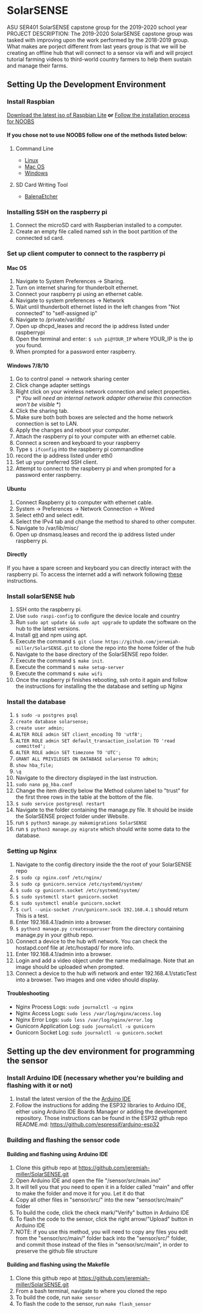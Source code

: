 # SolarSENSE
ASU SER401 SolarSENSE capstone group for the 2019-2020 school year
PROJECT DESCRIPTION: The 2019-2020 SolarSENSE capstone group was tasked with improving upon the work performed by the 2018-2019 group. What makes are porject different from last years group is that we will be creating an offline hub that will connect to a sensor via wifi and will project tutorial farming videos to third-world country farmers to help them sustain and manage their farms.
## Setting Up the Development Environment

### Install Raspbian
[Download the latest iso of Raspbian Lite](https://www.raspberrypi.org/downloads/raspbian/)
**or**
[Follow the installation process for NOOBS](https://www.raspberrypi.org/downloads/noobs/)

#### If you chose not to use NOOBS follow one of the methods listed below:
1. Command Line
    - [Linux](https://www.raspberrypi.org/documentation/installation/installing-images/linux.md)
    - [Mac OS](https://www.raspberrypi.org/documentation/installation/installing-images/mac.md)
    - [Windows](https://www.raspberrypi.org/documentation/installation/installing-images/windows.md)

2. SD Card Writing Tool
    - [BalenaEtcher](https://www.balena.io/etcher/)

### Installing SSH on the raspberry pi
1. Connect the microSD card with Raspberian installed to a computer.
2. Create an empty file called named ssh in the boot partition of the connected sd card.

### Set up client computer to connect to the raspberry pi
#### Mac OS
1. Navigate to System Preferences -> Sharing.
2. Turn on internet sharing for thunderbolt ethernet.
3. Connect your raspberry pi using an ethernet cable.
4. Navigate to system preferences -> Network
5. Wait until thunderbolt ethernet listed in the left changes from "Not connected" to "self-assigned ip"
6. Navigate to /private/var/db/
7. Open up dhcpd_leases and record the ip address listed under raspberrypi
8. Open the terminal and enter:
    `$ ssh pi@YOUR_IP` where YOUR_IP is the ip you found. 
9. When prompted for a password enter raspberry.


#### Windows 7/8/10 
1. Go to control panel -> network sharing center
2. Click change adapter settings
3. Right click on your wireless network connection and select properties. (* *You will need an internal network adapter otherwise this connection won't be visible* *)
4. Click the sharing tab.
5. Make sure both both boxes are selected and the home network connection is set to LAN.
6. Apply the changes and reboot your computer.
7. Attach the raspberry pi to your computer with an ethernet cable.
8. Connect a screen and keyboard to your raspberry
9. Type `$ ifconfig` into the raspberry pi commandline
10. record the ip address listed under eth0
11. Set up your preferred SSH client.
12. Attempt to connect to the raspberry pi and when prompted for a password enter raspberry.

#### Ubuntu
1. Connect Raspberry pi to computer with ethernet cable.
2. System -> Preferences -> Network Connection -> Wired
3. Select eth0 and select edit.
4. Select the IPv4 tab and change the method to shared to other computer.
5. Navigate to /var/lib/misc/
6. Open up dnsmasq.leases and record the ip address listed under raspberry pi.

#### Directly
If you have a spare screen and keyboard you can directly interact with the raspberry pi.
To access the internet add a wifi network following [these](https://www.raspberrypi.org/documentation/configuration/wireless/wireless-cli.md) instructions.

### Install solarSENSE hub
1. SSH onto the raspberry pi.
2. Use `sudo raspi-config` to configure the device locale and country
3. Run `sudo apt update && sudo apt upgrade` to update the software on the hub to the latest versions.
4. Install [git](https://git-scm.com/downloads) and npm using apt.
5. Execute the command `$ git clone https://github.com/jeremiah-miller/SolarSENSE.git` to clone the repo into the home folder of the hub
6. Navigate to the base directory of the SolarSENSE repo folder.
7. Execute the command `$ make init`.
8. Execute the command `$ make setup-server`
8. Execute the command `$ make wifi`
9. Once the raspberry pi finishes rebooting, ssh onto it again and follow the instructions for installing the the database and setting up Nginx

### Install the database
1. `$ sudo -u postgres psql`
2. `create database solarsense;`
3. `create user admin;`
4. `ALTER ROLE admin SET client_encoding TO 'utf8';`
5. `ALTER ROLE admin SET default_transaction_isolation TO 'read committed';`
6. `ALTER ROLE admin SET timezone TO 'UTC';`
7. `GRANT ALL PRIVILEGES ON DATABASE solarsense TO admin;`
8. `show hba_file;`
9. `\q`
10. Navigate to the directory displayed in the last instruction.
11. `sudo nano pg_hba.conf`
12. Change the item directly below the Method column label to "trust" for the first three rows in the table at the bottom of the file.
13. `$ sudo service postgresql restart`
14. Navigate to the folder containing the manage.py file. It should be inside the SolarSENSE project folder under Website.
15. run `$ python3 manage.py makemigrations SolarSENSE`
16. run `$ python3 manage.py migrate` which should write some data to the database.

### Setting up Nginx
1. Navigate to the config directory inside the the root of your SolarSENSE repo
2. `$ sudo cp nginx.conf /etc/nginx/`
3. `$ sudo cp gunicorn.service /etc/systemd/system/`
4. `$ sudo cp gunicorn.socket /etc/systemd/system/`
5. `$ sudo systemctl start gunicorn.socket`
6. `$ sudo systemctl enable gunicorn.socket`
7. `$ curl --unix-socket /run/gunicorn.sock 192.168.4.1` should return This is a test.
8. Enter 192.168.4.1/admin into a browser.
9. `$ python3 manage.py createsuperuser` from the directory containing manage.py in your github repo.
10. Connect a device to the hub wifi network. You can check the hostapd.conf file at /etc/hostapd/ for more info.
11. Enter 192.168.4.1/admin into a browser.
12. Login and add a video object under the name mediaImage. Note that an image should be uploaded when prompted.
13. Connect a device to the hub wifi network and enter 192.168.4.1/staticTest into a browser. Two images and one video should display.

#### Troubleshooting
* Nginx Process Logs: `sudo journalctl -u nginx`
* Nginx Access Logs: `sudo less /var/log/nginx/access.log`
* Nginx Error Logs: `sudo less /var/log/nginx/error.log`
* Gunicorn Application Log: `sudo journalctl -u gunicorn`
* Gunicorn Socket Log: `sudo journalctl -u gunicorn.socket`

## Setting up the dev environment for programming the sensor
### Install Arduino IDE (necessary whether you're building and flashing with it or not)
1. Install the latest version of the the [Arduino IDE](https://www.arduino.cc/en/main/software)
2. Follow the instructions for adding the ESP32 libraries to Arduino IDE, either using Arduino IDE Boards Manager or adding the development repository. Those instructions can be found in the ESP32 github repo README.md: https://github.com/espressif/arduino-esp32

### Building and flashing the sensor code
#### Building and flashing using Arduino IDE 
1. Clone this github repo at https://github.com/jeremiah-miller/SolarSENSE.git
2. Open Arduino IDE and open the file "<Repo dir>/sensor/src/main.ino"
3. It will tell you that you need to open it in a folder called "main" and offer to make the folder and move it for you. Let it do that
4. Copy all other files in "sensor/src/" into the new "sensor/src/main/" folder
5. To build the code, click the check mark/"Verify" button in Arduino IDE
6. To flash the code to the sensor, click the right arrow/"Upload" button in Arduino IDE
7. NOTE: if you use this method, you will need to copy any files you edit from the "sensor/src/main/" folder back into the "sensor/src/" folder, and commit those instead of the files in "sensor/src/main", in order to preserve the github file structure

#### Building and flashing using the Makefile
1. Clone this github repo at https://github.com/jeremiah-miller/SolarSENSE.git
2. From a bash terminal, navigate to where you cloned the repo
3. To build the code, run `make sensor`
4. To flash the code to the sensor, run `make flash_sensor`
